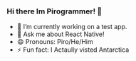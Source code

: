### Hi there Im Pirogrammer! 👋



- 🔭 I’m currently working on a test app.
- 💬 Ask me about React Native!
- 😄 Pronouns: Piro/He/Him
- ⚡ Fun fact: I Actaully visted Antarctica
